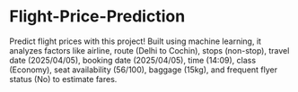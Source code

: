 # Flight-Price-Prediction
Predict flight prices with this project! Built using machine learning, it analyzes factors like airline, route (Delhi to Cochin), stops (non-stop), travel date (2025/04/05), booking date (2025/04/05), time (14:09), class (Economy), seat availability (56/100), baggage (15kg), and frequent flyer status (No) to estimate fares. 
